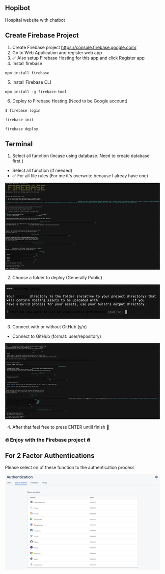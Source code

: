 ## Hopibot 
Hospital website with chatbot

## Create Firebase Project
1. Create Firebase project https://console.firebase.google.com/
2. Go to Web Application and register web app
3. :white_check_mark: Also setup Firebase Hosting for this app and click Register app
4. Install firebase 
```
npm install firebase
```
5. Install Firebase CLI
```
npm install -g firebase-tool
```
6. Deploy to Firebase Hosting (Need to be Google account)
```
$ firebase login 
```
```
firebase init
```
```
firebase deploy
```

## Terminal 
1. Select all function (Incase using database. Need to create database first.)<br>
- Select all function (if needed)
- :white_check_mark: For all file rules (For me it's overwrite because I alreay have one)

![](/src/READMEassets/firebase1.png)

2. Choose a folder to deploy (Generally Public)

![](/src/READMEassets/firebase2.png)

3. Connect with or without GitHub (y/n) 
- Connect to GitHub (format: user/repository)

![](/src/READMEassets/firebase3.png)

4. After that feel free to press ENTER untill finish :tada:

### :fire: Enjoy with the Firebase project :fire:

## For 2 Factor Authentications

Please select on of these function to the authentication process

![](/src/READMEassets/authentication.png)